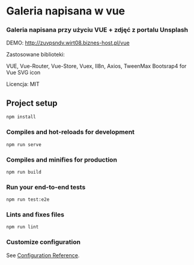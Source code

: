 # Galeria napisana w vue

### Galeria napisana przy użyciu VUE + zdjęć z portalu Unsplash

DEMO: http://zuvpsndv.wirt08.biznes-host.pl/vue

Zastosowane biblioteki:

VUE,
Vue-Router,
Vue-Store,
Vuex,
Il8n,
Axios,
TweenMax
Bootsrap4 for Vue
SVG icon

Licencja: MIT


## Project setup
```
npm install
```

### Compiles and hot-reloads for development
```
npm run serve
```

### Compiles and minifies for production
```
npm run build
```

### Run your end-to-end tests
```
npm run test:e2e
```

### Lints and fixes files
```
npm run lint
```

### Customize configuration
See [Configuration Reference](https://cli.vuejs.org/config/).


